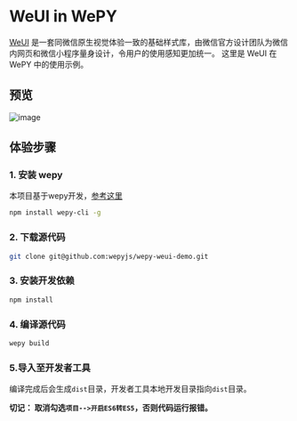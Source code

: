 # WeUI in WePY

[WeUI](https://github.com/weui/weui-wxss) 是一套同微信原生视觉体验一致的基础样式库，由微信官方设计团队为微信内网页和微信小程序量身设计，令用户的使用感知更加统一。
这里是 WeUI 在 WePY 中的使用示例。

## 预览

![image](https://cloud.githubusercontent.com/assets/2182004/26298989/c0ae78b2-3f0b-11e7-8979-e37884a86a43.png)

## 体验步骤

### 1. 安装 wepy
本项目基于wepy开发，[参考这里](https://github.com/wepyjs/wepy)
```bash
npm install wepy-cli -g
```

### 2. 下载源代码
```bash
git clone git@github.com:wepyjs/wepy-weui-demo.git
```

### 3. 安装开发依赖
```bash
npm install
```

### 4. 编译源代码
```bash
wepy build
```

### 5.导入至开发者工具

编译完成后会生成`dist`目录，开发者工具本地开发目录指向`dist`目录。

**切记： 取消勾选`项目-->开启ES6转ES5`，否则代码运行报错。**

